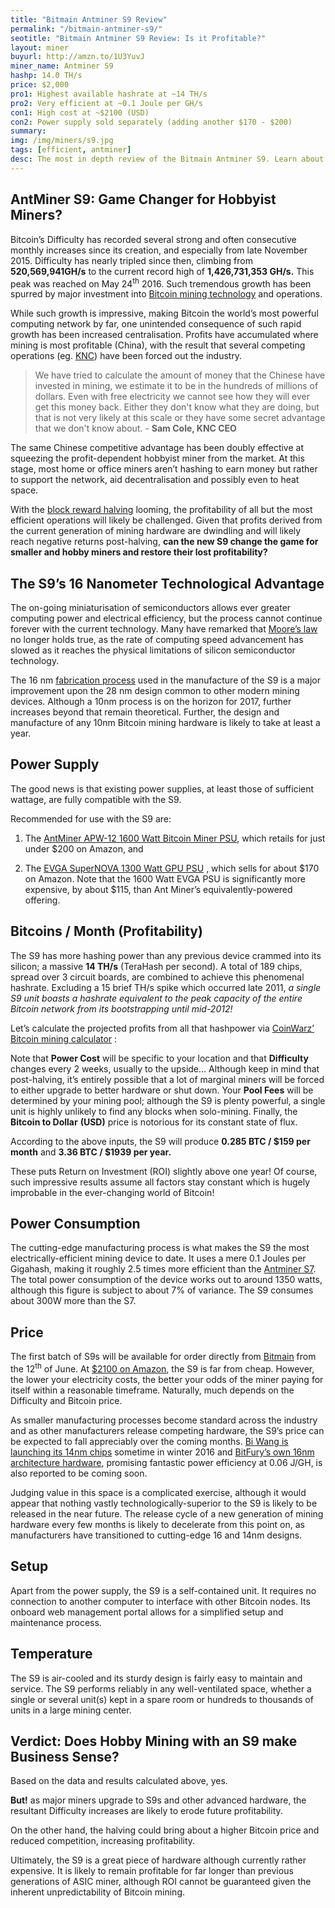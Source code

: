 ```yaml
---
title: "Bitmain Antminer S9 Review"
permalink: "/bitmain-antminer-s9/"
seotitle: "Bitmain Antminer S9 Review: Is it Profitable?"
layout: miner
buyurl: http://amzn.to/1U3YuvJ
miner_name: Antminer S9
hashp: 14.0 TH/s
price: $2,000
pro1: Highest available hashrate at ~14 TH/s
pro2: Very efficient at ~0.1 Joule per GH/s
con1: High cost at ~$2100 (USD)
con2: Power supply sold separately (adding another $170 - $200)
summary: 
img: /img/miners/s9.jpg
tags: [efficient, antminer]
desc: The most in depth review of the Bitmain Antminer S9. Learn about its pros, cons, profitability, and more! 
---
```

## AntMiner S9: Game Changer for Hobbyist Miners?

Bitcoin’s Difficulty has recorded several strong and often consecutive monthly increases since its creation, and especially from late November 2015. Difficulty has nearly tripled since then, climbing from **520,569,941GH/s** to the current record high of **1,426,731,353 GH/s.** This peak was reached on May 24<sup>th</sup> 2016\. Such tremendous growth has been spurred by major investment into [Bitcoin mining technology](/mining-hardware/) and operations.

While such growth is impressive, making Bitcoin the world’s most powerful computing network by far, one unintended consequence of such rapid growth has been increased centralisation. Profits have accumulated where mining is most profitable (China), with the result that several competing operations (eg. [KNC](http://swedishstartupspace.com/2016/05/27/knc-miner-declares-bankruptcy-chinese-competition-too-tough/)) have been forced out the industry.

> We have tried to calculate the amount of money that the Chinese have invested in mining, we estimate it to be in the hundreds of millions of dollars. Even with free electricity we cannot see how they will ever get this money back. Either they don't know what they are doing, but that is not very likely at this scale or they have some secret advantage that we don't know about. - **Sam Cole, KNC CEO**

The same Chinese competitive advantage has been doubly effective at squeezing the profit-dependent hobbyist miner from the market. At this stage, most home or office miners aren’t hashing to earn money but rather to support the network, aid decentralisation and possibly even to heat space.

With the [block reward halving](https://bitcoinmagazine.com/articles/block-reward-halving-a-guide-1354053560) looming, the profitability of all but the most efficient operations will likely be challenged. Given that profits derived from the current generation of mining hardware are dwindling and will likely reach negative returns post-halving, **can the new S9 change the game for smaller and hobby miners and restore their lost profitability?**

## The S9’s 16 Nanometer Technological Advantage

The on-going miniaturisation of semiconductors allows ever greater computing power and electrical efficiency, but the process cannot continue forever with the current technology. Many have remarked that [Moore’s law](https://en.wikipedia.org/wiki/Moore's_law) no longer holds true, as the rate of computing speed advancement has slowed as it reaches the physical limitations of silicon semiconductor technology.

The 16 nm [fabrication process](https://en.wikipedia.org/wiki/Semiconductor_device_fabrication) used in the manufacture of the S9 is a major improvement upon the 28 nm design common to other modern mining devices. Although a 10nm process is on the horizon for 2017, further increases beyond that remain theoretical. Further, the design and manufacture of any 10nm Bitcoin mining hardware is likely to take at least a year.

## Power Supply

The good news is that existing power supplies, at least those of sufficient wattage, are fully compatible with the S9.

Recommended for use with the S9 are:

1. The [AntMiner APW-12 1600 Watt Bitcoin Miner PSU](http://amzn.to/28o7j7W), which retails for just under $200 on Amazon, and

2. The [EVGA SuperNOVA 1300 Watt GPU PSU](http://www.amazon.com/EVGA-SuperNOVA-Crossfire-Warranty-120-G2-1300-XR/dp/B00COIZTZM/ref=sr_1_1?ie=UTF8&qid=1465032034&sr=8-1&keywords=EVGA+SuperNOVA+1300+G2) , which sells for about $170 on Amazon. Note that the 1600 Watt EVGA PSU is significantly more expensive, by about $115, than Ant Miner’s equivalently-powered offering.

## Bitcoins / Month (Profitability)

The S9 has more hashing power than any previous device crammed into its silicon; a massive **14 TH/s** (TeraHash per second). A total of 189 chips, spread over 3 circuit boards, are combined to achieve this phenomenal hashrate. Excluding a 15 brief TH/s spike which occurred late 2011, _a single S9 unit boasts a hashrate equivalent to the peak capacity of the entire Bitcoin network from its bootstrapping until mid-2012!_

Let’s calculate the projected profits from all that hashpower via [CoinWarz’ Bitcoin mining calculator](http://www.coinwarz.com/calculators/bitcoin-mining-calculator/?h=14000.00&p=1350.00&pc=0.25&pf=0.20&d=199312067531.24300000&r=12.50000000&er=577.18000000&hc=2100.00) :

Note that **Power Cost** will be specific to your location and that **Difficulty** changes every 2 weeks, usually to the upside… Although keep in mind that post-halving, it’s entirely possible that a lot of marginal miners will be forced to either upgrade to better hardware or shut down. Your **Pool Fees** will be determined by your mining pool; although the S9 is plenty powerful, a single unit is highly unlikely to find any blocks when solo-mining. Finally, the **Bitcoin to Dollar** **(USD)** price is notorious for its constant state of flux.

According to the above inputs, the S9 will produce **0.285 BTC / $159 per month** and **3.36 BTC / $1939 per year.**

These puts Return on Investment (ROI) slightly above one year! Of course, such impressive results assume all factors stay constant which is hugely improbable in the ever-changing world of Bitcoin!

## Power Consumption

The cutting-edge manufacturing process is what makes the S9 the most electrically-efficient mining device to date. It uses a mere 0.1 Joules per Gigahash, making it roughly 2.5 times more efficient than the [Antminer S7](/bitmain-antminer-s7/). The total power consumption of the device works out to around 1350 watts, although this figure is subject to about 7% of variance. The S9 consumes about 300W more than the S7.

## Price

The first batch of S9s will be available for order directly from [Bitmain](https://enshop.bitmain.com/product.htm) from the 12<sup>th</sup> of June. At [$2100 on Amazon](http://amzn.to/1U3YuvJ), the S9 is far from cheap. However, the lower your electricity costs, the better your odds of the miner paying for itself within a reasonable timeframe. Naturally, much depends on the Difficulty and Bitcoin price.

As smaller manufacturing processes become standard across the industry and as other manufacturers release competing hardware, the S9’s price can be expected to fall appreciably over the coming months. [Bi Wang is launching its 14nm chips](https://bitcoinmagazine.com/articles/bw-to-launch-nm-chip-and-miner-for-general-population-1445278227) sometime in winter 2016 and [BitFury’s own 16nm architecture hardware](https://btcmanager.com/news/business/bitfury-announces-16nm-chip-now-in-production/), promising fantastic power efficiency at 0.06 J/GH, is also reported to be coming soon.

Judging value in this space is a complicated exercise, although it would appear that nothing vastly technologically-superior to the S9 is likely to be released in the near future. The release cycle of a new generation of mining hardware every few months is likely to decelerate from this point on, as manufacturers have transitioned to cutting-edge 16 and 14nm designs.

## Setup

Apart from the power supply, the S9 is a self-contained unit. It requires no connection to another computer to interface with other Bitcoin nodes. Its onboard web management portal allows for a simplified setup and maintenance process.

## Temperature

The S9 is air-cooled and its sturdy design is fairly easy to maintain and service. The S9 performs reliably in any well-ventilated space, whether a single or several unit(s) kept in a spare room or hundreds to thousands of units in a large mining center.

## Verdict: Does Hobby Mining with an S9 make Business Sense?

Based on the data and results calculated above, yes.

**But!** as major miners upgrade to S9s and other advanced hardware, the resultant Difficulty increases are likely to erode future profitability.

On the other hand, the halving could bring about a higher Bitcoin price and reduced competition, increasing profitability.

Ultimately, the S9 is a great piece of hardware although currently rather expensive. It is likely to remain profitable for far longer than previous generations of ASIC miner, although ROI cannot be guaranteed given the inherent unpredictability of Bitcoin mining.